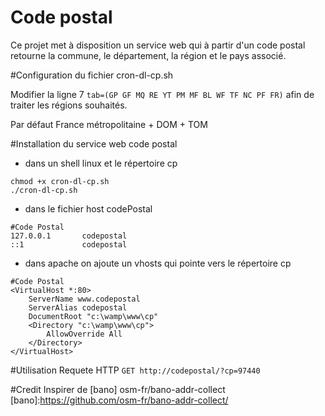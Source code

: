 Code postal
=============
Ce projet met à disposition un service web qui à partir d'un code postal retourne la commune, le département, la région et le pays associé.

#Configuration du fichier cron-dl-cp.sh

Modifier la ligne 7
```tab=(GP GF MQ RE YT PM MF BL WF TF NC PF FR)```
afin de traiter les régions souhaités.

Par défaut France métropolitaine + DOM + TOM

#Installation du service web code postal

* dans un shell linux et le répertoire cp
```
chmod +x cron-dl-cp.sh
./cron-dl-cp.sh
```
* dans le fichier host codePostal
```
#Code Postal
127.0.0.1		codepostal
::1             codepostal
```
* dans apache on ajoute un vhosts qui pointe vers le répertoire cp
```
#Code Postal
<VirtualHost *:80>
    ServerName www.codepostal
    ServerAlias codepostal
    DocumentRoot "c:\wamp\www\cp"
    <Directory "c:\wamp\www\cp">
        AllowOverride All
    </Directory>
</VirtualHost>
```
#Utilisation
Requete HTTP
```GET http://codepostal/?cp=97440```

#Credit
Inspirer de [bano]
osm-fr/bano-addr-collect
[bano]:https://github.com/osm-fr/bano-addr-collect/
